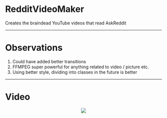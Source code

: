 # RedditVideoMaker

Creates the braindead YouTube videos that read AskReddit

---
# Observations
1. Could have added better transitions
2. FFMPEG super powerful for anything related to video / picture etc.
3. Using better style, dividing into classes in the future is better

---
# Video
<div align='center'>
<a href="https://www.youtube.com/watch?v=EQvtdD4TfoQ&feature=youtu.be" >
<img src="https://img.youtube.com/vi/EQvtdD4TfoQ/0.jpg">
</a>
</div>

